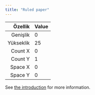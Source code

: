```yaml
---
title: "Ruled paper"
---
```


|   Özellik | Value |
| ---------:|:----- |
|  Genişlik | 0     |
| Yükseklik | 25    |
|   Count X | 0     |
|   Count Y | 1     |
|   Space X | 0     |
|   Space Y | 0     |

See [the introduction](intro) for more information.
